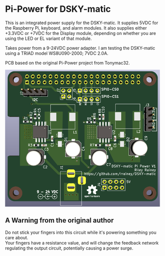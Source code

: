 # Pi-Power for DSKY-matic

This is an integrated power supply for the DSKY-matic.  It supplies 5VDC for the
Raspberry Pi, keyboard, and alarm modules. It also supplies either +3.3VDC or +7VDC for the Display module, depending on whether you are using the LED or EL variant of that module.

Takes power from a 9-24VDC power adapter. I am testing the DSKY-matic using a TRIAD model WS8U090-2000; 7VDC 2.0A.

PCB based on the original Pi-Power project from Tonymac32.

![Image](images/board.PNG "board")

## A Warning from the original author

Do not stick your fingers into this circuit while it's powering 
something you care about.  
Your fingers have a resistance value, and will change the feedback network regulating the output circuit, potentially 
causing a power surge.  
